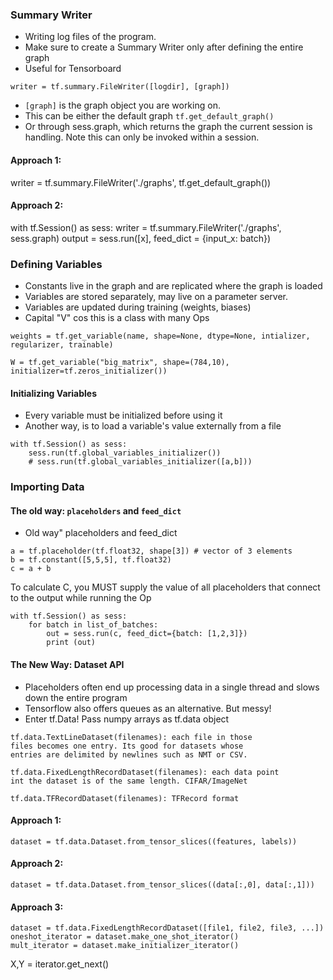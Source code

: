 ### Summary Writer

- Writing log files of the program.
- Make sure to create a Summary Writer only after defining the
  entire graph
- Useful for Tensorboard

```writer = tf.summary.FileWriter([logdir], [graph])```

- ```[graph]``` is the graph object you are working on. 
- This can be either the default graph ```tf.get_default_graph()```
- Or through sess.graph, which returns the graph the current session is handling. 
  Note this can only be invoked within a session. 

#### Approach 1:
writer = tf.summary.FileWriter('./graphs', tf.get_default_graph())

#### Approach 2:
with tf.Session() as sess:
	writer = tf.summary.FileWriter('./graphs', sess.graph)
	output = sess.run([x], feed_dict = {input_x: batch})


### Defining Variables
- Constants live in the graph and are replicated where the
  graph is loaded
- Variables are stored separately, may live on a parameter server.
- Variables are updated during training (weights, biases)
- Capital "V" cos this is a class with many Ops

```weights = tf.get_variable(name, shape=None, dtype=None, intializer, regularizer, trainable)```

```W = tf.get_variable("big_matrix", shape=(784,10), initializer=tf.zeros_initializer())```

#### Initializing Variables
- Every variable must be initialized before using it
- Another way, is to load a variable's value externally
  from a file
```
with tf.Session() as sess:
	sess.run(tf.global_variables_initializer())
	# sess.run(tf.global_variables_initializer([a,b]))
```
### Importing Data

#### The old way: ```placeholders``` and ```feed_dict```
- Old way" placeholders and feed_dict
```
a = tf.placeholder(tf.float32, shape[3]) # vector of 3 elements
b = tf.constant([5,5,5], tf.float32)
c = a + b
```
To calculate C, you MUST supply the value of all placeholders that connect to the output while running the Op 

```
with tf.Session() as sess:
	for batch in list_of_batches:
		out = sess.run(c, feed_dict={batch: [1,2,3]})
		print (out)
```
#### The New Way: Dataset API
- Placeholders often end up processing data in a single thread
  and slows down the entire program
- Tensorflow also offers queues as an alternative. But messy!
- Enter tf.Data! Pass numpy arrays as tf.data object

```
tf.data.TextLineDataset(filenames): each file in those
files becomes one entry. Its good for datasets whose
entries are delimited by newlines such as NMT or CSV. 

tf.data.FixedLengthRecordDataset(filenames): each data point
int the dataset is of the same length. CIFAR/ImageNet

tf.data.TFRecordDataset(filenames): TFRecord format
```

#### Approach 1:
```
dataset = tf.data.Dataset.from_tensor_slices((features, labels))
```
#### Approach 2:
```
dataset = tf.data.Dataset.from_tensor_slices((data[:,0], data[:,1]))
```
#### Approach 3:
```
dataset = tf.data.FixedLengthRecordDataset([file1, file2, file3, ...])
oneshot_iterator = dataset.make_one_shot_iterator()
mult_iterator = dataset.make_initializer_iterator()
```
X,Y = iterator.get_next() 

